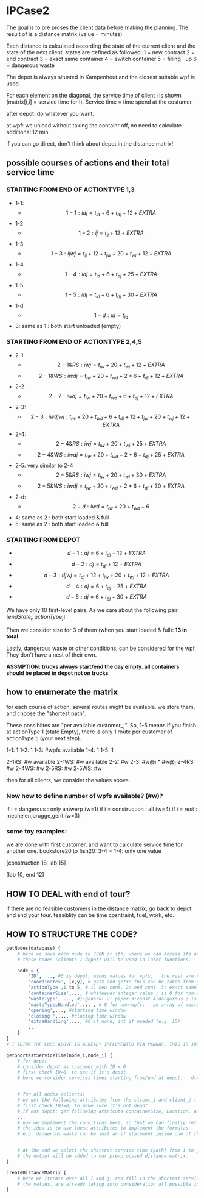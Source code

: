 # IPCase2
The goal is to pre proses the client data before making the planning. 
The result of is a distance matrix (value = minutes). 

Each distance is calculated according the state of the current client and the state of the next client. 
states are defined as followed:     1 = new contract 
                                    2 = end contract 
                                    3 = exact same container
                                    4 = switch container 
                                    5 = filling `   up
                                    6 = dangerous waste

The depot is always situated in Kampenhout and the closest suitable wpf is used. 

For each element on the diagonal, the service time of client i is shown (matrix[i,i] = service time for i).
Service time = time spend at the costumer. 




after depot: do whatever you want.

at wpf: we unload without taking the containr off, no need to calculate additional 12 min.

if you can go direct, don't think about depot in the distance matrix!

## possible courses of actions and their total service time
### STARTING FROM END OF ACTIONTYPE 1,3
- 1-1: 
    - $$1-1 : idj = t_{id} + 6 + t_{dj} + 12 + EXTRA$$
- 1-2
    - $$1-2 : ij = t_{ij} + 12 + EXTRA$$
- 1-3
    - $$1-3: ijwj = t_{ij} + 12 + t_{jw} + 20 + t_{wj} + 12 + EXTRA$$
- 1-4
    - $$1-4 : idj = t_{id} + 6 + t_{dj} + 25 + EXTRA$$
- 1-5
    - $$1-5 : idj = t_{id} + 6 + t_{dj} + 30 + EXTRA$$
- 1-d
    - $$1-d : id = t_{id}$$
- 3: same as 1 : both start unloaded (empty)

### STARTING FROM END OF ACTIONTYPE 2,4,5
- 2-1
    - $$2-1 \& RS : iwj = t_{iw} + 20 + t_{wj} + 12 + EXTRA$$
    - $$2-1 \& WS : iwdj = t_{iw} + 20 + t_{wd} + 2*6 + t_{dj} + 12 + EXTRA$$
- 2-2
    - $$2-2 : iwdj = t_{iw} + 20 + t_{wd} + 6 + t_{dj} + 12 + EXTRA$$
- 2-3:
    - $$2-3 : iwdjwj: t_{iw} + 20 + t_{wd} + 6 + t_{dj} + 12 + t_{jw} + 20 + t_{wj} + 12 + EXTRA$$
- 2-4:
    - $$2-4 \& RS : iwj = t_{iw} + 20 + t_{wj} + 25 + EXTRA$$
    - $$2-4 \& WS : iwdj = t_{iw} + 20 + t_{wd} + 2*6 + t_{dj} + 25 + EXTRA$$
- 2-5: very similar to 2-4
    - $$2-5 \& RS : iwj = t_{iw} + 20 + t_{wj} + 30 + EXTRA$$
    - $$2-5 \& WS : iwdj = t_{iw} + 20 + t_{wd} + 2*6 + t_{dj} + 30 + EXTRA$$
- 2-d:
    - $$2-d : iwd = t_{iw} + 20 + t_{wd} + 6$$
- 4: same as 2 : both start loaded & full
- 5: same as 2 : both start loaded & full

### STARTING FROM DEPOT
- $$d-1 : dj = 6 + t_{dj} + 12 + EXTRA$$
- $$d-2 : dj = t_{dj} + 12 + EXTRA$$
- $$d-3 : djwj = t_{dj} + 12 + t_{jw} + 20 + t_{wj} + 12 + EXTRA$$
- $$d-4 : dj =  6 + t_{dj} + 25 + EXTRA$$
- $$d-5 : dj = 6 + t_{dj} + 30 + EXTRA$$

We have only 10 first-level pairs. As we care about the following pair:
$[endState_i,actionType_{j}]$

Then we consider size for 3 of them (when you start loaded & full): **13 in total**

Lastly, dangerous waste or other conditions, can be considered for the wpf. They don't have a nest of their own.

**ASSMPTION: trucks always start/end the day empty. all containers should be placed in depot not on trucks**

## how to enumerate the matrix
for each course of action, several routes might be available. we store them, and choose the "shortest path".

These possiblites are "per available customer_j". So, 1-5 means if you finish at actionType 1 (state Empty), there is only 1 route per customer of actionType 5 (your next step).

1-1: 1 
1-2: 1
1-3: #wpfs available
1-4: 1
1-5: 1

2-1RS: #w available
2-1WS: #w available
2-2: #w
2-3: #w@i * #w@j
2-4RS: #w
2-4WS: #w
2-5RS: #w
2-5WS: #w

then for all clients, we consider the values above.



### Now how to define number of wpfs available? (#w)?
if i = dangerous : only antwerp (w=1)
if i = construction : all (w=4)
if i = rest : mechelen,brugge,gent (w=3)

### some toy examples:
we are done with first customer, and want to calculate service time for another one.
bookstore20 to fish20: 
3-4 = 1-4:
only one value


[construction 18, lab 15]


[lab 10, end 12]


## HOW TO DEAL with end of tour?
if there are no feasible customers in the distance matrix, go back to depot and end your tour. feasiblity can be time cosntraint, fuel, work, etc.

## HOW TO STRUCTURE THE CODE?
```python
getNodes(database) {
    # here we save each node in JSON or sth, where we can access its attributes.
    # these nodes (clients / depot) will be used in later functions.

    node = {
        'ID', ..., #0 is depot, minus values for wpfs;   the rest are clients. 
        'coordinates', [x,y], # getX and getY: this can be taken from googlemaps API
        'actionType',1 to 5, # 1: new cont. 2: end cont. 3: exact same 4: swap 5: fill  ; is 0 for non-clients
        'containerSize',..., # whateever integer value ; is 0 for non-clients
        'wasteType', ..., #1:general 2: paper 3:const 4:dangerous ; is 0 for non-clients
        'wasteTypesHandled',... , # 0 for non-wpfs;   an array of wastetypes handled for wpfs. e.g. antwerp is dangerous only [4]
        'opening',..., #starting time window
        'closing ',..., #closing time window
        'extraHandling',..., #0 if none; int if needed (e.g. 15)
        ...
    }
}
# I THINK THE CODE ABOVE IS ALREADY IMPLEMENTED VIA PANDAS, THIS IS JUST TO GIVE AN IDEA

getShortestServiceTime(node_i,node_j) {
    # for depot
    # consider depot as customer with ID = 0
    # first check ID=0, to see if it's depot
    # here we consider services times starting from/end at depot:   d-x, or x-d


    # for all nodes (clients)
    # we get the following attributes from the client_i and client_j : ID
    # first check ID!=0, to make sure it's not depot
    # if not depot: get following attricuts containerSize, Location, actionType, wasteType
    ...
    # now we implement the conditions here, so that we can finally return a "serviceTime"
    # the idea is to use these attributes to implement the formulas
    # e.g. dangerous waste can be just an if statement inside one of the courses of action.


    # at the end we select the shortest service time (path) from i to j, and return it;
    # the output will be added to our pre-procssed distance matrix.
}

createDistanceMatrix {
    # here we iterate over all i and j, and fill in the shortest service time value inside it.
    # the values, are already taking into consideration all possible intermediate steps, and the shortest one is already selected.
}

```